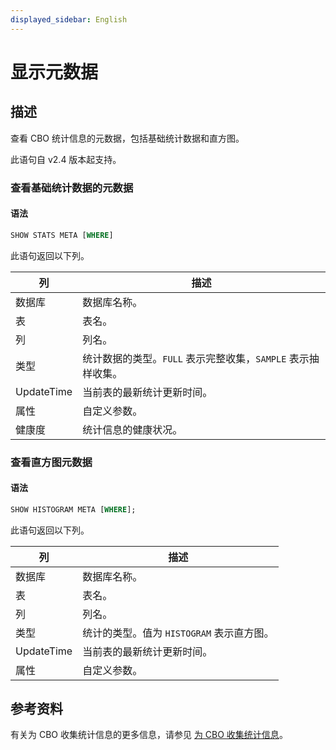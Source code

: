 ```yaml
---
displayed_sidebar: English
---
```


# 显示元数据

## 描述

查看 CBO 统计信息的元数据，包括基础统计数据和直方图。

此语句自 v2.4 版本起支持。

### 查看基础统计数据的元数据

#### 语法

```SQL
SHOW STATS META [WHERE]
```

此语句返回以下列。

|**列**|**描述**|
|---|---|
|数据库|数据库名称。|
|表|表名。|
|列|列名。|
|类型|统计数据的类型。`FULL` 表示完整收集，`SAMPLE` 表示抽样收集。|
|UpdateTime|当前表的最新统计更新时间。|
|属性|自定义参数。|
|健康度|统计信息的健康状况。|

### 查看直方图元数据

#### 语法

```SQL
SHOW HISTOGRAM META [WHERE];
```

此语句返回以下列。

|**列**|**描述**|
|---|---|
|数据库|数据库名称。|
|表|表名。|
|列|列名。|
|类型|统计的类型。值为 `HISTOGRAM` 表示直方图。|
|UpdateTime|当前表的最新统计更新时间。|
|属性|自定义参数。|

## 参考资料

有关为 CBO 收集统计信息的更多信息，请参见 [为 CBO 收集统计信息](../../../using_starrocks/Cost_based_optimizer.md)。